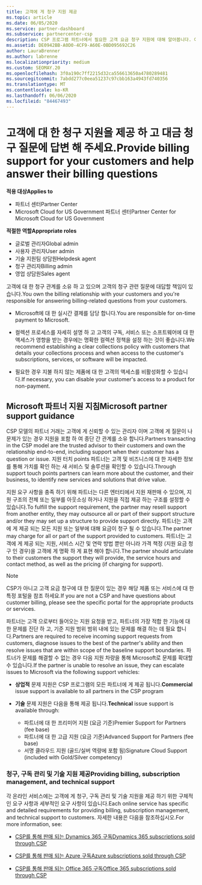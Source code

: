 ```yaml
---
title: 고객에 게 청구 지원 제공
ms.topic: article
ms.date: 06/05/2020
ms.service: partner-dashboard
ms.subservice: partnercenter-csp
description: CSP 프로그램 파트너에서 필요한 고객 요금 청구 지원에 대해 알아봅니다. 여기에는 고객 청구 관계를 소유 하 고 있으며 청구 질문에 대 한 답변이 포함 됩니다.
ms.assetid: DE0942BB-A0D0-4CF9-A60E-0BD095692C26
author: LauraBrenner
ms.author: labrenne
ms.localizationpriority: medium
ms.custom: SEOMAY.20
ms.openlocfilehash: 3f0a190c7ff2215d32ca556613650a4780289481
ms.sourcegitcommit: 7abdd277c0eea51237c97cbb163a4943fd740356
ms.translationtype: MT
ms.contentlocale: ko-KR
ms.lasthandoff: 06/06/2020
ms.locfileid: "84467493"
---
```

# <a name="provide-billing-support-for-your-customers-and-help-answer-their-billing-questions"></a><span data-ttu-id="3fac3-104">고객에 대 한 청구 지원을 제공 하 고 대금 청구 질문에 답변 해 주세요.</span><span class="sxs-lookup"><span data-stu-id="3fac3-104">Provide billing support for your customers and help answer their billing questions</span></span>

<span data-ttu-id="3fac3-105">**적용 대상**</span><span class="sxs-lookup"><span data-stu-id="3fac3-105">**Applies to**</span></span>

- <span data-ttu-id="3fac3-106">파트너 센터</span><span class="sxs-lookup"><span data-stu-id="3fac3-106">Partner Center</span></span>
- <span data-ttu-id="3fac3-107">Microsoft Cloud for US Government 파트너 센터</span><span class="sxs-lookup"><span data-stu-id="3fac3-107">Partner Center for Microsoft Cloud for US Government</span></span>

<span data-ttu-id="3fac3-108">**적절한 역할**</span><span class="sxs-lookup"><span data-stu-id="3fac3-108">**Appropriate roles**</span></span>
- <span data-ttu-id="3fac3-109">글로벌 관리자</span><span class="sxs-lookup"><span data-stu-id="3fac3-109">Global admin</span></span>
- <span data-ttu-id="3fac3-110">사용자 관리자</span><span class="sxs-lookup"><span data-stu-id="3fac3-110">User admin</span></span>
- <span data-ttu-id="3fac3-111">기술 지원팀 상담원</span><span class="sxs-lookup"><span data-stu-id="3fac3-111">Helpdesk agent</span></span>
- <span data-ttu-id="3fac3-112">청구 관리자</span><span class="sxs-lookup"><span data-stu-id="3fac3-112">Billing admin</span></span>
- <span data-ttu-id="3fac3-113">영업 상담원</span><span class="sxs-lookup"><span data-stu-id="3fac3-113">Sales agent</span></span>

<span data-ttu-id="3fac3-114">고객에 대 한 청구 관계를 소유 하 고 있으며 고객의 청구 관련 질문에 대답할 책임이 있습니다.</span><span class="sxs-lookup"><span data-stu-id="3fac3-114">You own the billing relationship with your customers and you're responsible for answering billing-related questions from your customers.</span></span>

- <span data-ttu-id="3fac3-115">Microsoft에 대 한 실시간 결제를 담당 합니다.</span><span class="sxs-lookup"><span data-stu-id="3fac3-115">You are responsible for on-time payment to Microsoft.</span></span>

- <span data-ttu-id="3fac3-116">컬렉션 프로세스를 자세히 설명 하 고 고객의 구독, 서비스 또는 소프트웨어에 대 한 액세스가 영향을 받는 경우에는 명확한 컬렉션 정책을 설정 하는 것이 좋습니다.</span><span class="sxs-lookup"><span data-stu-id="3fac3-116">We recommend establishing a clear collections policy with customers that details your collections process and when access to the customer's subscriptions, services, or software will be impacted.</span></span>

- <span data-ttu-id="3fac3-117">필요한 경우 지불 하지 않는 제품에 대 한 고객의 액세스를 비활성화할 수 있습니다.</span><span class="sxs-lookup"><span data-stu-id="3fac3-117">If necessary, you can disable your customer's access to a product for non-payment.</span></span>

## <a name="microsoft-partner-support-guidance"></a><span data-ttu-id="3fac3-118">Microsoft 파트너 지원 지침</span><span class="sxs-lookup"><span data-stu-id="3fac3-118">Microsoft partner support guidance</span></span>

<span data-ttu-id="3fac3-119">CSP 모델의 파트너 거래는 고객에 게 신뢰할 수 있는 관리자 이며 고객에 게 질문이 나 문제가 있는 경우 지원을 포함 하 여 종단 간 관계를 소유 합니다.</span><span class="sxs-lookup"><span data-stu-id="3fac3-119">Partners transacting in the CSP model are the trusted advisor to their customers and own the relationship end-to-end, including support when their customer has a question or issue.</span></span> <span data-ttu-id="3fac3-120">지원 터치 points 파트너는 고객 및 비즈니스에 대 한 자세한 정보를 통해 가치를 확인 하는 새 서비스 및 솔루션을 확인할 수 있습니다.</span><span class="sxs-lookup"><span data-stu-id="3fac3-120">Through support touch points partners can learn more about the customer, and their business, to identify new services and solutions that drive value.</span></span>

<span data-ttu-id="3fac3-121">지원 요구 사항을 충족 하기 위해 파트너는 다른 엔터티에서 지원 재판매 수 있으며, 지원 구조의 전체 또는 일부를 아웃소싱 하거나 지원을 직접 제공 하는 구조를 설정할 수 있습니다.</span><span class="sxs-lookup"><span data-stu-id="3fac3-121">To fulfill the support requirement, the partner may resell support from another entity, they may outsource all or part of their support structure and/or they may set up a structure to provide support directly.</span></span>  <span data-ttu-id="3fac3-122">파트너는 고객에 게 제공 되는 모든 지원 또는 일부에 대해 요금이 청구 될 수 있습니다.</span><span class="sxs-lookup"><span data-stu-id="3fac3-122">The partner may charge for all or part of the support provided to customers.</span></span> <span data-ttu-id="3fac3-123">파트너는 고객에 게 제공 되는 지원, 서비스 시간 및 연락 방법 뿐만 아니라 가격 책정 (지원 요금 청구 인 경우)을 고객에 게 명확 하 게 표현 해야 합니다.</span><span class="sxs-lookup"><span data-stu-id="3fac3-123">The partner should articulate to their customers the support they will provide, the service hours and contact method, as well as the pricing (if charging for support).</span></span> 

>[!Note]
><span data-ttu-id="3fac3-124">CSP가 아니고 고객 요금 청구에 대 한 질문이 있는 경우 해당 제품 또는 서비스에 대 한 특정 포털을 참조 하세요.</span><span class="sxs-lookup"><span data-stu-id="3fac3-124">If you are not a CSP and have questions about customer billing, please see the specific portal for the appropriate products or services.</span></span>

<span data-ttu-id="3fac3-125">파트너는 고객 으로부터 들어오는 지원 요청을 받고, 파트너의 가장 적합 한 기능에 대 한 문제를 진단 하 고, 기준 지원 범위 범위 내에 있는 문제를 해결 하는 데 필요 합니다.</span><span class="sxs-lookup"><span data-stu-id="3fac3-125">Partners are required to receive incoming support requests from customers, diagnose issues to the best of the partner's ability and then resolve issues that are within scope of the baseline support boundaries.</span></span> <span data-ttu-id="3fac3-126">파트너가 문제를 해결할 수 없는 경우 다음 지원 차량을 통해 Microsoft로 문제를 확대할 수 있습니다.</span><span class="sxs-lookup"><span data-stu-id="3fac3-126">If the partner is unable to resolve an issue, they can escalate issues to Microsoft via the following support vehicles:</span></span>

- <span data-ttu-id="3fac3-127">**상업적** 문제 지원은 CSP 프로그램의 모든 파트너에 게 제공 됩니다.</span><span class="sxs-lookup"><span data-stu-id="3fac3-127">**Commercial** issue support is available to all partners in the CSP program</span></span>

- <span data-ttu-id="3fac3-128">**기술** 문제 지원은 다음을 통해 제공 됩니다.</span><span class="sxs-lookup"><span data-stu-id="3fac3-128">**Technical** issue support is available through:</span></span>

  - <span data-ttu-id="3fac3-129">파트너에 대 한 프리미어 지원 (요금 기준)</span><span class="sxs-lookup"><span data-stu-id="3fac3-129">Premier Support for Partners (fee base)</span></span>
  - <span data-ttu-id="3fac3-130">파트너에 대 한 고급 지원 (요금 기준)</span><span class="sxs-lookup"><span data-stu-id="3fac3-130">Advanced Support for Partners (fee base)</span></span>
  - <span data-ttu-id="3fac3-131">서명 클라우드 지원 (골드/실버 역량에 포함 됨)</span><span class="sxs-lookup"><span data-stu-id="3fac3-131">Signature Cloud Support (included with Gold/Silver competency)</span></span>

### <a name="providing-billing-subscription-management-and-technical-support"></a><span data-ttu-id="3fac3-132">청구, 구독 관리 및 기술 지원 제공</span><span class="sxs-lookup"><span data-stu-id="3fac3-132">Providing billing, subscription management, and technical support</span></span> 

<span data-ttu-id="3fac3-133">각 온라인 서비스에는 고객에 게 청구, 구독 관리 및 기술 지원을 제공 하기 위한 구체적인 요구 사항과 세부적인 요구 사항이 있습니다.</span><span class="sxs-lookup"><span data-stu-id="3fac3-133">Each online service has specific and detailed requirements for providing billing, subscription management, and technical support to customers.</span></span> <span data-ttu-id="3fac3-134">자세한 내용은 다음을 참조하십시오.</span><span class="sxs-lookup"><span data-stu-id="3fac3-134">For more information, see:</span></span>

- [<span data-ttu-id="3fac3-135">CSP를 통해 판매 되는 Dynamics 365 구독</span><span class="sxs-lookup"><span data-stu-id="3fac3-135">Dynamics 365 subscriptions sold through CSP</span></span>](https://www.microsoftpartnercommunity.com/t5/CSP/Microsoft-Partner-Support-Guidance/m-p/5262#M30)

- [<span data-ttu-id="3fac3-136">CSP를 통해 판매 되는 Azure 구독</span><span class="sxs-lookup"><span data-stu-id="3fac3-136">Azure subscriptions sold through CSP</span></span>](https://www.microsoftpartnercommunity.com/t5/CSP/Microsoft-Partner-Support-Guidance/m-p/5263#M31)

- [<span data-ttu-id="3fac3-137">CSP를 통해 판매 되는 Office 365 구독</span><span class="sxs-lookup"><span data-stu-id="3fac3-137">Office 365 subscriptions sold through CSP</span></span>](https://www.microsoftpartnercommunity.com/t5/CSP/Microsoft-Partner-Support-Guidance/m-p/5264#M32)
 